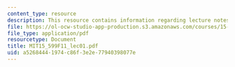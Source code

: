 ```yaml
---
content_type: resource
description: This resource contains information regarding lecture notes.
file: https://ol-ocw-studio-app-production.s3.amazonaws.com/courses/15-599-workshop-in-it-collaborative-innovation-networks-fall-2011/a52684441974c86f3e2e77940398077e_MIT15_599F11_lec01.pdf
file_type: application/pdf
resourcetype: Document
title: MIT15_599F11_lec01.pdf
uid: a5268444-1974-c86f-3e2e-77940398077e
---
```

